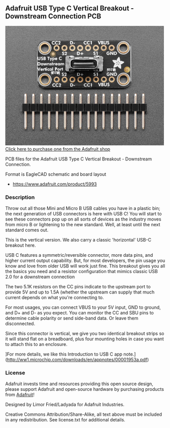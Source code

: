 ## Adafruit USB Type C Vertical Breakout - Downstream Connection PCB

<a href="http://www.adafruit.com/products/5993"><img src="assets/5993.jpg?raw=true" width="500px"><br/>
Click here to purchase one from the Adafruit shop</a>

PCB files for the Adafruit USB Type C Vertical Breakout - Downstream Connection. 

Format is EagleCAD schematic and board layout
* https://www.adafruit.com/product/5993

### Description

Throw out all those Mini and Micro B USB cables you have in a plastic bin; the next generation of USB connectors is here with USB C! You will start to see these connectors pop up on all sorts of devices as the industry moves from micro B or lightening to the new standard. Well, at least until the next standard comes out.

This is the vertical version. We also carry a classic 'horizontal' USB-C breakout here.

USB C features a symmetric/reversible connector, more data pins, and higher current output capability. But, for most developers, the pin usage you know and love from older USB will work just fine. This breakout gives you all the basics you need and a resistor configuration that mimics classic USB 2.0 for a downstream connection

The two 5.1K resistors on the CC pins indicate to the upstream port to provide 5V and up to 1.5A (whether the upstream can supply that much current depends on what you're connecting to.

For most usages, you can connect VBUS to your 5V input, GND to ground, and D+ and D- as you expect. You can monitor the CC and SBU pins to determine cable polarity or send side-band data. Or leave them disconnected.

Since this connector is vertical, we give you two identical breakout strips so it will stand flat on a breadboard, plus four mounting holes in case you want to attach this to an enclosure.

]For more details, we like this Introduction to USB C app note.](http://ww1.microchip.com/downloads/en/appnotes/00001953a.pdf)

### License

Adafruit invests time and resources providing this open source design, please support Adafruit and open-source hardware by purchasing products from [Adafruit](https://www.adafruit.com)!

Designed by Limor Fried/Ladyada for Adafruit Industries.

Creative Commons Attribution/Share-Alike, all text above must be included in any redistribution. 
See license.txt for additional details.
